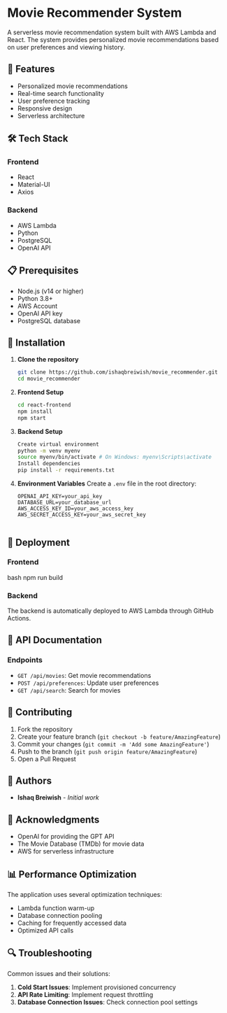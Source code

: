 # Movie Recommender System

A serverless movie recommendation system built with AWS Lambda and React. The system provides personalized movie recommendations based on user preferences and viewing history.

## 🚀 Features

- Personalized movie recommendations
- Real-time search functionality
- User preference tracking
- Responsive design
- Serverless architecture

## 🛠️ Tech Stack

### Frontend

- React
- Material-UI
- Axios

### Backend

- AWS Lambda
- Python
- PostgreSQL
- OpenAI API

## 📋 Prerequisites

- Node.js (v14 or higher)
- Python 3.8+
- AWS Account
- OpenAI API key
- PostgreSQL database

## 🔧 Installation

1. **Clone the repository**
   ```bash
   git clone https://github.com/ishaqbreiwish/movie_recommender.git
   cd movie_recommender

2. **Frontend Setup**
   ```bash
   cd react-frontend
   npm install
   npm start

3. **Backend Setup**
   ```bash
   Create virtual environment
   python -m venv myenv
   source myenv/bin/activate # On Windows: myenv\Scripts\activate
   Install dependencies
   pip install -r requirements.txt

3. **Environment Variables**
    Create a `.env` file in the root directory:
   ```env
   OPENAI_API_KEY=your_api_key
   DATABASE_URL=your_database_url
   AWS_ACCESS_KEY_ID=your_aws_access_key
   AWS_SECRET_ACCESS_KEY=your_aws_secret_key
   

## 🚀 Deployment

### Frontend

bash
npm run build

### Backend

The backend is automatically deployed to AWS Lambda through GitHub Actions.

## 📖 API Documentation

### Endpoints

- `GET /api/movies`: Get movie recommendations
- `POST /api/preferences`: Update user preferences
- `GET /api/search`: Search for movies

## 🤝 Contributing

1. Fork the repository
2. Create your feature branch (`git checkout -b feature/AmazingFeature`)
3. Commit your changes (`git commit -m 'Add some AmazingFeature'`)
4. Push to the branch (`git push origin feature/AmazingFeature`)
5. Open a Pull Request

## 👥 Authors

- **Ishaq Breiwish** - _Initial work_

## 🙏 Acknowledgments

- OpenAI for providing the GPT API
- The Movie Database (TMDb) for movie data
- AWS for serverless infrastructure

## 📊 Performance Optimization

The application uses several optimization techniques:

- Lambda function warm-up
- Database connection pooling
- Caching for frequently accessed data
- Optimized API calls

## 🔍 Troubleshooting

Common issues and their solutions:

1. **Cold Start Issues**: Implement provisioned concurrency
2. **API Rate Limiting**: Implement request throttling
3. **Database Connection Issues**: Check connection pool settings
